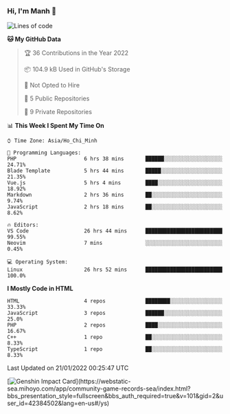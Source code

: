 ### Hi, I'm Manh 👋

<!--START_SECTION:waka-->
![Lines of code](https://img.shields.io/badge/From%20Hello%20World%20I%27ve%20Written-2%20Million%20lines%20of%20code-blue)

**🐱 My GitHub Data** 

> 🏆 36 Contributions in the Year 2022
 > 
> 📦 104.9 kB Used in GitHub's Storage 
 > 
> 🚫 Not Opted to Hire
 > 
> 📜 5 Public Repositories 
 > 
> 🔑 9 Private Repositories  
 > 
📊 **This Week I Spent My Time On** 

```text
⌚︎ Time Zone: Asia/Ho_Chi_Minh

💬 Programming Languages: 
PHP                      6 hrs 38 mins       ██████░░░░░░░░░░░░░░░░░░░   24.71% 
Blade Template           5 hrs 44 mins       █████░░░░░░░░░░░░░░░░░░░░   21.35% 
Vue.js                   5 hrs 4 mins        ████░░░░░░░░░░░░░░░░░░░░░   18.92% 
Markdown                 2 hrs 36 mins       ██░░░░░░░░░░░░░░░░░░░░░░░   9.74% 
JavaScript               2 hrs 18 mins       ██░░░░░░░░░░░░░░░░░░░░░░░   8.62%

🔥 Editors: 
VS Code                  26 hrs 44 mins      █████████████████████████   99.55% 
Neovim                   7 mins              ░░░░░░░░░░░░░░░░░░░░░░░░░   0.45%

💻 Operating System: 
Linux                    26 hrs 52 mins      █████████████████████████   100.0%

```

**I Mostly Code in HTML** 

```text
HTML                     4 repos             ████████░░░░░░░░░░░░░░░░░   33.33% 
JavaScript               3 repos             ██████░░░░░░░░░░░░░░░░░░░   25.0% 
PHP                      2 repos             ████░░░░░░░░░░░░░░░░░░░░░   16.67% 
C++                      1 repo              ██░░░░░░░░░░░░░░░░░░░░░░░   8.33% 
TypeScript               1 repo              ██░░░░░░░░░░░░░░░░░░░░░░░   8.33%

```



 Last Updated on 21/01/2022 00:25:47 UTC
<!--END_SECTION:waka-->

[![Genshin Impact Card](https://api.mn07.xyz/genshin/card/42384502?)](https://webstatic-sea.mihoyo.com/app/community-game-records-sea/index.html?bbs_presentation_style=fullscreen&bbs_auth_required=true&v=101&gid=2&user_id=42384502&lang=en-us#/ys)
